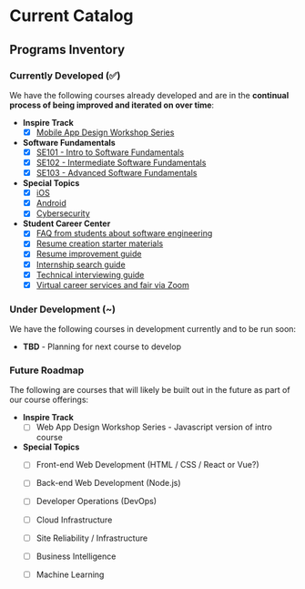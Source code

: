 # Current Catalog

## Programs Inventory

### Currently Developed \(✅\)

We have the following courses already developed and are in the **continual process of being improved and iterated on over time**:

* **Inspire Track**
  * [x] [Mobile App Design Workshop Series](https://courses.codepath.com/snippets/mobile_app_design/policies)
* **Software Fundamentals**
  * [x] [SE101 - Intro to Software Fundamentals](https://courses.codepath.com/snippets/intro_software_eng/overview)
  * [x] [SE102 - Intermediate Software Fundamentals](https://courses.codepath.com/snippets/intermediate_software_eng/policies)
  * [x] [SE103 - Advanced Software Fundamentals](https://courses.codepath.com/snippets/advanced_software_eng/policies)
* **Special Topics**
  * [x] [iOS](https://courses.codepath.com/snippets/ios_university/policies)
  * [x] [Android](https://courses.codepath.com/snippets/android_university/policies)
  * [x] [Cybersecurity](https://courses.codepath.com/snippets/cybersecurity_university/course_overview)
* **Student Career Center**
  * [x] [FAQ from students about software engineering](https://books.codepath.org/student-handbook/software-engineering/your-questions-answered)
  * [x] [Resume creation starter materials](https://goo.gl/q5dp5w)
  * [x] [Resume improvement guide](https://books.codepath.org/student-handbook/internship-search/student-resume-guide)
  * [x] [Internship search guide](https://medium.com/@seaon/3-step-guide-to-nail-your-internship-search-82ed58f7f6a)
  * [x] [Technical interviewing guide](https://books.codepath.org/student-handbook/technical-interviewing/technical-interviewing-guide)
  * [x] [Virtual career services and fair via Zoom](https://codepath.org/career)

### Under Development \(~\)

We have the following courses in development currently and to be run soon:

* **TBD** - Planning for next course to develop

### Future Roadmap

The following are courses that will likely be built out in the future as part of our course offerings:

* **Inspire Track**
  * [ ] Web App Design Workshop Series - Javascript version of intro course
* **Special Topics**
  * [ ] Front-end Web Development \(HTML / CSS / React or Vue?\)
  * [ ] Back-end Web Development \(Node.js\)
  * [ ] Developer Operations \(DevOps\)
  * [ ] Cloud Infrastructure
  * [ ] Site Reliability / Infrastructure
  * [ ] Business Intelligence
  * [ ] Machine Learning

